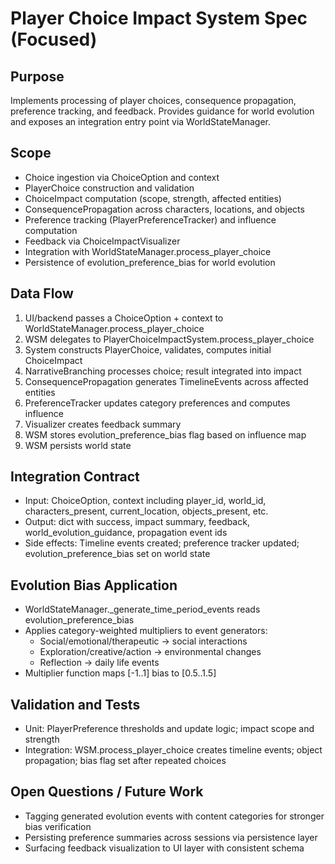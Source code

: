 # Player Choice Impact System Spec (Focused)

## Purpose
Implements processing of player choices, consequence propagation, preference tracking, and feedback. Provides guidance for world evolution and exposes an integration entry point via WorldStateManager.

## Scope
- Choice ingestion via ChoiceOption and context
- PlayerChoice construction and validation
- ChoiceImpact computation (scope, strength, affected entities)
- ConsequencePropagation across characters, locations, and objects
- Preference tracking (PlayerPreferenceTracker) and influence computation
- Feedback via ChoiceImpactVisualizer
- Integration with WorldStateManager.process_player_choice
- Persistence of evolution_preference_bias for world evolution

## Data Flow
1. UI/backend passes a ChoiceOption + context to WorldStateManager.process_player_choice
2. WSM delegates to PlayerChoiceImpactSystem.process_player_choice
3. System constructs PlayerChoice, validates, computes initial ChoiceImpact
4. NarrativeBranching processes choice; result integrated into impact
5. ConsequencePropagation generates TimelineEvents across affected entities
6. PreferenceTracker updates category preferences and computes influence
7. Visualizer creates feedback summary
8. WSM stores evolution_preference_bias flag based on influence map
9. WSM persists world state

## Integration Contract
- Input: ChoiceOption, context including player_id, world_id, characters_present, current_location, objects_present, etc.
- Output: dict with success, impact summary, feedback, world_evolution_guidance, propagation event ids
- Side effects: Timeline events created; preference tracker updated; evolution_preference_bias set on world state

## Evolution Bias Application
- WorldStateManager._generate_time_period_events reads evolution_preference_bias
- Applies category-weighted multipliers to event generators:
  - Social/emotional/therapeutic -> social interactions
  - Exploration/creative/action -> environmental changes
  - Reflection -> daily life events
- Multiplier function maps [-1..1] bias to [0.5..1.5]

## Validation and Tests
- Unit: PlayerPreference thresholds and update logic; impact scope and strength
- Integration: WSM.process_player_choice creates timeline events; object propagation; bias flag set after repeated choices

## Open Questions / Future Work
- Tagging generated evolution events with content categories for stronger bias verification
- Persisting preference summaries across sessions via persistence layer
- Surfacing feedback visualization to UI layer with consistent schema
